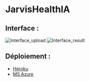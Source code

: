 # JarvisHealthIA


## Interface :

![Interface_upload](https://user-images.githubusercontent.com/86345325/144743606-e96b0170-0e1d-4c4c-b3c6-4e118fd5443b.png)
![Interface_result](https://user-images.githubusercontent.com/86345325/144743609-16516a1f-4957-4bf7-a743-4571541385b2.png)


## Déploiement :

 - [Heroku](https://jarvis-health-ia.herokuapp.com/ "Jarvis Health IA")
 - [MS Azure](https://mednist.azurewebsites.net/ "MedNIST")
